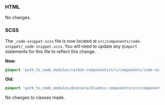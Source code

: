 ### HTML

No changes.

### SCSS

The `_code-snippet.scss` file is now located at `src/components/code-snippet/_code-snippet.scss`. You will need to update any `@import` statements for this file to reflect this change.

**New**:

```scss
@import 'path_to_node_modules/carbon-components/src/components/code-snippet/code-snippet';
```

**Old**:

```scss
@import 'path_to_node_modules/@console/bluemix-components/src/components/code-snippet/code-snippet';
```

No changes to classes made.
